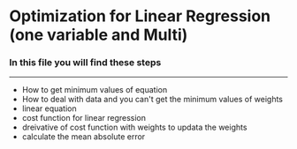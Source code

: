 # Optimization for Linear Regression (one variable and Multi)

### In this file you will find these steps
------------------------------------------
- How to get minimum values of equation
- How to deal with data and you can't get the minimum values of weights
- linear equation
- cost function for linear regression
- dreivative of cost function with weights to updata the weights
- calculate the mean absolute error
